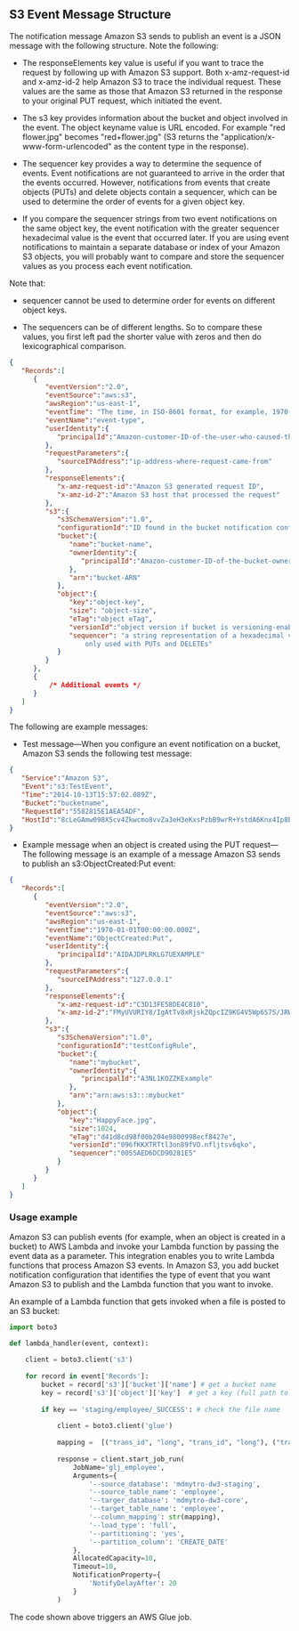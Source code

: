 ## S3 Event Message Structure
The notification message Amazon S3 sends to publish an event is a JSON message with the following structure. Note the following:

* The responseElements key value is useful if you want to trace the request by following up with Amazon S3 support. Both x-amz-request-id and x-amz-id-2 help Amazon S3 to trace the individual request. These values are the same as those that Amazon S3 returned in the response to your original PUT request, which initiated the event.

* The s3 key provides information about the bucket and object involved in the event. The object keyname value is URL encoded. For example "red flower.jpg" becomes "red+flower.jpg" (S3 returns the "application/x-www-form-urlencoded" as the content type in the response).

* The sequencer key provides a way to determine the sequence of events. Event notifications are not guaranteed to arrive in the order that the events occurred. However, notifications from events that create objects (PUTs) and delete objects contain a sequencer, which can be used to determine the order of events for a given object key.

* If you compare the sequencer strings from two event notifications on the same object key, the event notification with the greater sequencer hexadecimal value is the event that occurred later. If you are using event notifications to maintain a separate database or index of your Amazon S3 objects, you will probably want to compare and store the sequencer values as you process each event notification.

Note that:

* sequencer cannot be used to determine order for events on different object keys.

* The sequencers can be of different lengths. So to compare these values, you first left pad the shorter value with zeros and then do lexicographical comparison.

```json
{  
   "Records":[  
      {  
         "eventVersion":"2.0",
         "eventSource":"aws:s3",
         "awsRegion":"us-east-1",
         "eventTime": "The time, in ISO-8601 format, for example, 1970-01-01T00:00:00.000Z, when S3 finished processing the request",
         "eventName":"event-type",
         "userIdentity":{  
            "principalId":"Amazon-customer-ID-of-the-user-who-caused-the-event"
         },
         "requestParameters":{  
            "sourceIPAddress":"ip-address-where-request-came-from"
         },
         "responseElements":{  
            "x-amz-request-id":"Amazon S3 generated request ID",
            "x-amz-id-2":"Amazon S3 host that processed the request"
         },
         "s3":{  
            "s3SchemaVersion":"1.0",
            "configurationId":"ID found in the bucket notification configuration",
            "bucket":{  
               "name":"bucket-name",
               "ownerIdentity":{  
                  "principalId":"Amazon-customer-ID-of-the-bucket-owner"
               },
               "arn":"bucket-ARN"
            },
            "object":{  
               "key":"object-key",
               "size": "object-size",
               "eTag":"object eTag",
               "versionId":"object version if bucket is versioning-enabled, otherwise null",
               "sequencer": "a string representation of a hexadecimal value used to determine event sequence, 
                   only used with PUTs and DELETEs"            
            }
         }
      },
      {
          /* Additional events */
      }
   ]
}  
```
The following are example messages:

* Test message—When you configure an event notification on a bucket, Amazon S3 sends the following test message:

```json
{  
   "Service":"Amazon S3",
   "Event":"s3:TestEvent",
   "Time":"2014-10-13T15:57:02.089Z",
   "Bucket":"bucketname",
   "RequestId":"5582815E1AEA5ADF",
   "HostId":"8cLeGAmw098X5cv4Zkwcmo8vvZa3eH3eKxsPzbB9wrR+YstdA6Knx4Ip8EXAMPLE"
}
```
* Example message when an object is created using the PUT request—The following message is an example of a message Amazon S3 sends to publish an s3:ObjectCreated:Put event:

```json
{  
   "Records":[  
      {  
         "eventVersion":"2.0",
         "eventSource":"aws:s3",
         "awsRegion":"us-east-1",
         "eventTime":"1970-01-01T00:00:00.000Z",
         "eventName":"ObjectCreated:Put",
         "userIdentity":{  
            "principalId":"AIDAJDPLRKLG7UEXAMPLE"
         },
         "requestParameters":{  
            "sourceIPAddress":"127.0.0.1"
         },
         "responseElements":{  
            "x-amz-request-id":"C3D13FE58DE4C810",
            "x-amz-id-2":"FMyUVURIY8/IgAtTv8xRjskZQpcIZ9KG4V5Wp6S7S/JRWeUWerMUE5JgHvANOjpD"
         },
         "s3":{  
            "s3SchemaVersion":"1.0",
            "configurationId":"testConfigRule",
            "bucket":{  
               "name":"mybucket",
               "ownerIdentity":{  
                  "principalId":"A3NL1KOZZKExample"
               },
               "arn":"arn:aws:s3:::mybucket"
            },
            "object":{  
               "key":"HappyFace.jpg",
               "size":1024,
               "eTag":"d41d8cd98f00b204e9800998ecf8427e",
               "versionId":"096fKKXTRTtl3on89fVO.nfljtsv6qko",
               "sequencer":"0055AED6DCD90281E5"
            }
         }
      }
   ]
}
```

### Usage example

Amazon S3 can publish events (for example, when an object is created in a bucket) to AWS Lambda and invoke your Lambda function by passing the event data as a parameter. This integration enables you to write Lambda functions that process Amazon S3 events. In Amazon S3, you add bucket notification configuration that identifies the type of event that you want Amazon S3 to publish and the Lambda function that you want to invoke.

An example of a Lambda function that gets invoked when a file is posted to an S3 bucket:

``` Python
import boto3

def lambda_handler(event, context):
    
    client = boto3.client('s3')
        
    for record in event['Records']:
        bucket = record['s3']['bucket']['name'] # get a bucket name
        key = record['s3']['object']['key']  # get a key (full path to a file)
        
        if key == 'staging/employee/_SUCCESS': # check the file name
        
            client = boto3.client('glue')
        
            mapping =  [("trans_id", "long", "trans_id", "long"), ("trans_amt", "long", "trans_amt", "long"), ("trans_date", "string", "trans_date", "string"), ("dt", "string", "dt", "string")]
                       
            response = client.start_job_run(
                JobName='glj_employee',
                Arguments={
                    '--source_database': 'mdmytro-dw3-staging',
                    '--source_table_name': 'employee',
                    '--targer_database': 'mdmytro-dw3-core',
                    '--target_table_name': 'employee',
                    '--column_mapping': str(mapping),
                    '--load_type': 'full',
                    '--partitioning': 'yes',
                    '--partition_column': 'CREATE_DATE'
                },
                AllocatedCapacity=10,
                Timeout=10,
                NotificationProperty={
                    'NotifyDelayAfter': 20
                }
            )
```
The code shown above triggers an AWS Glue job.  